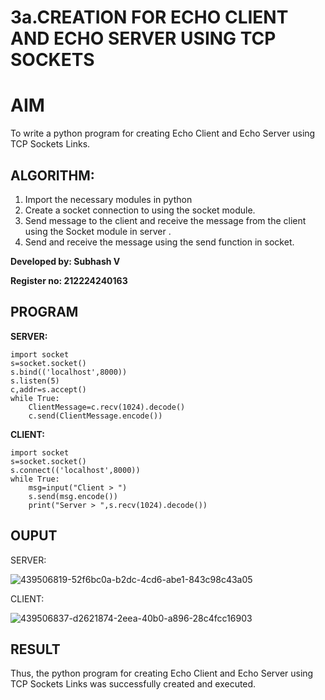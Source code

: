 # 3a.CREATION FOR ECHO CLIENT AND ECHO SERVER USING TCP SOCKETS
# AIM
To write a python program for creating Echo Client and Echo Server using TCP
Sockets Links.
## ALGORITHM:
1. Import the necessary modules in python
2. Create a socket connection to using the socket module.
3. Send message to the client and receive the message from the client using the Socket module in
 server .
4. Send and receive the message using the send function in socket.

**Developed by: Subhash V** 

**Register no: 212224240163** 

## PROGRAM

**SERVER:**
```
import socket
s=socket.socket()
s.bind(('localhost',8000))
s.listen(5)
c,addr=s.accept()
while True:
    ClientMessage=c.recv(1024).decode()
    c.send(ClientMessage.encode())
```
**CLIENT:**
```
import socket
s=socket.socket()
s.connect(('localhost',8000))
while True:
    msg=input("Client > ")
    s.send(msg.encode())
    print("Server > ",s.recv(1024).decode())
```

## OUPUT

SERVER:

![439506819-52f6bc0a-b2dc-4cd6-abe1-843c98c43a05](https://github.com/user-attachments/assets/6e2e6e7d-aa37-40a0-b26d-1bef067325d9)

CLIENT:

![439506837-d2621874-2eea-40b0-a896-28c4fcc16903](https://github.com/user-attachments/assets/0c911cd5-0710-4dd0-a328-7ec77eb29077)

## RESULT

Thus, the python program for creating Echo Client and Echo Server using TCP Sockets Links 
was successfully created and executed.
